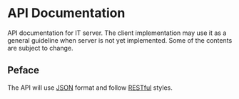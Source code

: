 # API Documentation
API documentation for IT server. The client implementation may use it as a general guideline when server is not yet implemented. Some of the contents are subject to change.

## Peface
The API will use [JSON](http://json.org) format and follow [RESTful](https://en.wikipedia.org/wiki/Representational_state_transfer) styles.
